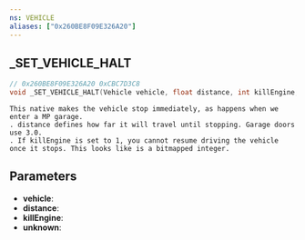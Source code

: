 ```yaml
---
ns: VEHICLE
aliases: ["0x260BE8F09E326A20"]
---
```

## _SET_VEHICLE_HALT

```c
// 0x260BE8F09E326A20 0xCBC7D3C8
void _SET_VEHICLE_HALT(Vehicle vehicle, float distance, int killEngine, BOOL unknown);
```

```
This native makes the vehicle stop immediately, as happens when we enter a MP garage.  
. distance defines how far it will travel until stopping. Garage doors use 3.0.  
. If killEngine is set to 1, you cannot resume driving the vehicle once it stops. This looks like is a bitmapped integer.  
```

## Parameters
* **vehicle**: 
* **distance**: 
* **killEngine**: 
* **unknown**: 

